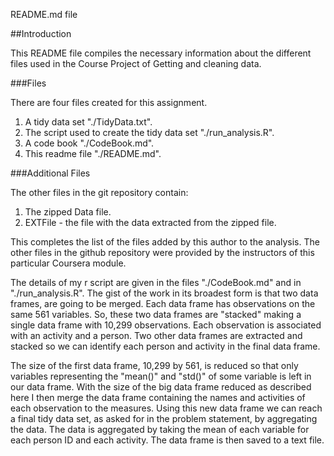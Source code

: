 README.md file

##Introduction

This README file compiles the necessary information about the different files used in the Course Project of Getting and cleaning data.

###Files

There are four files created for this assignment.

1. A tidy data set "./TidyData.txt".
2. The script used to create the tidy data set "./run_analysis.R".
3. A code book "./CodeBook.md".
4. This readme file "./README.md".

###Additional Files

The other files in the git repository contain:

1. The zipped Data file.
2. EXTFile - the file with the data extracted from the zipped file.

This completes the list of the files added by this author to the analysis. The other files in the github repository were provided by the instructors of this particular Coursera module.

The details of my r script are given in the files "./CodeBook.md" and in "./run_analysis.R". The gist of the work in its broadest form is that two data frames, are going to be merged. Each data frame has observations on the same 561 variables. So, these two data frames are "stacked" making a single data frame with 10,299 observations. Each observation is associated with an activity and a person. Two other data frames are extracted and stacked so we can identify each person and activity in the final data frame.

The size of the first data frame, 10,299 by 561, is reduced so that only variables representing the "mean()" and "std()" of some variable is left in our data frame. With the size of the big data frame reduced as described here I then merge the data frame containing the names and activities of each observation to the measures. Using this new data frame we can reach a final tidy data set, as asked for in the problem statement, by aggregating the data. The data is aggregated by taking the mean of each variable for each person ID and each activity. The data frame is then saved to a text file.